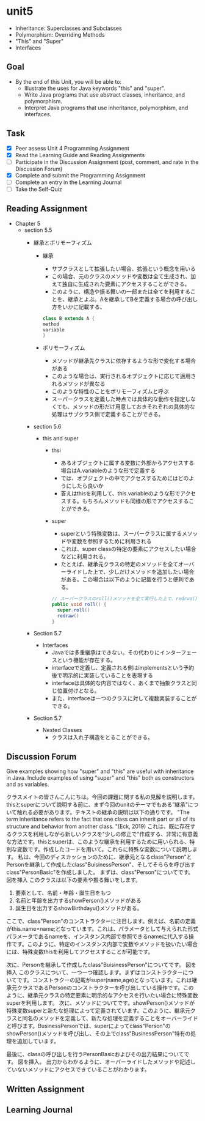 # unit5

- Inheritance: Superclasses and Subclasses
- Polymorphism: Overriding Methods
- "This" and "Super"
- Interfaces

## Goal

- By the end of this Unit, you will be able to:
  - Illustrate the uses for Java keywords "this" and "super".
  - Write Java programs that use abstract classes, inheritance, and polymorphism.
  - Interpret Java programs that use inheritance, polymorphism, and interfaces.

## Task

- [x] Peer assess Unit 4 Programming Assignment
- [x] Read the Learning Guide and Reading Assignments
- [ ] Participate in the Discussion Assignment (post, comment, and rate in the Discussion Forum)
- [x] Complete and submit the Programming Assignment
- [ ] Complete an entry in the Learning Journal
- [ ] Take the Self-Quiz

## Reading Assignment

- Chapter 5
  - section 5.5
    - 継承とポリモーフィズム
      - 継承
        - サブクラスとして拡張したい場合、拡張という概念を用いる
        - この場合、元のクラスのメソッドや変数は全て生成され、加えて独自に生成された要素にアクセスすることができる。
        - このように、構造や振る舞いの一部または全てを利用することを、継承とよぶ。Aを継承してBを定義する場合の呼び出し方をいかに記載する、

        ```java
        class B extends A {
        method
        variable
        }

        ```

      - ポリモーフィズム
        - メソッドが継承先クラスに依存するような形で変化する場合がある
        - このような場合は、実行されるオブジェクトに応じて適用されるメソッドが異なる
        - このような特性のことをポリモーフィズムと呼ぶ
        - スーパークラスを定義した時点では具体的な動作を指定しなくても、メソッドの形だけ用意しておきそれぞれの具体的な処理はサブクラス側で定義することができる。
    - section 5.6
      - this and super
        - thsi
          - あるオブジェクトに属する変数に外部からアクセスする場合はA.variableのような形で定義する
          - では、オブジェクトの中でアクセスするためにはどのようにしたら良いか
          - 答えはthisを利用して、this.variableのような形でアクセスする。もちろんメソッドも同様の形でアクセスすることができる。
        - super
          - superという特殊変数は、スーパークラスに属するメソッドや変数を参照するために利用される
          - これは、super classの特定の要素にアクセスしたい場合などに利用される。
          - たとえば、継承元クラスの特定のメソッドを全てオーバーライドした上で、少しだけメソッドを追加したい場合がある。この場合は以下のように記載を行うと便利である。

          ```java
          // スーパークラスのroll()メソッドを全て実行した上で、redrwo()というメソッドを実行する形を定義することができる。
          public void roll() {
            super.roll()
            redraw()
          }
          ```

    - Section 5.7
      - Interfaces
        - Javaでは多重継承はできない。その代わりにインターフェースという機能が存在する。
        - interfaceで定義し、定義される側はimplementsという予約後で明示的に実装していることを表現する
        - interfaceは具体的な内容ではなく、あくまで抽象クラスと同じ位置付けとなる。
        - また、interfaceは一つのクラスに対して複数実装することができる。
    - Section 5.7
      - Nested Classes
        - クラスは入れ子構造をとることができる。

## Discussion Forum

Give examples showing how "super" and "this" are useful with inheritance in Java. Include examples of using "super" and "this" both as constructors and as variables.

クラスメイトの皆さんこんにちは。今回の課題に関する私の見解を説明します。
thisとsuperについて説明する前に、まず今回のunitのテーマでもある”継承"について触れる必要があります。テキストの継承の説明は以下の通りです。
"The term inheritance refers to the fact that one class can inherit part or all of its structure and behavior from another class. "(Eck, 2019)
これは、既に存在するクラスを利用しながら新しいクラスを"少しの修正で"作成する、非常に有意義な方法です。thisとsuperは、このような継承を利用するために用いられる、特別な変数です。作成したコードを用いて。これらに特殊な変数について説明します。
私は、今回のディスカッションのために、継承元となるclass"Person"とPersonを継承して作成したclass"BuisinessPerson"、そしてそららを呼び出すclass"PersonBasic"を作成しました。
まずは、class"Person"についてです。
図を挿入
このクラスは以下の要素や振る舞いをします。

1. 要素として、名前・年齢・誕生日をもつ
2. 名前と年齢を出力するshowPerson()メソッドがある
3. 誕生日を出力するshowBirthdayu()メソッドがある。

ここで、class"Person"のコンストラクターに注目します。例えば、名前の定義がthis.name=name;となっています。これは、パラメータとして与えられた形式パラメータであるnameを、インスタンス内部で参照できるnameに代入する操作です。このように、特定のインスタンス内部で変数やメソッドを扱いたい場合には、特殊変数thisを利用してアクセスすることが可能です。

次に、Personを継承して作成したclass"BuisinessPerson"についてです。
図を挿入
このクラスについて、一つ一つ確認します。まずはコンストラクターについてです。コンストラクーの記載がsuper(name,age)となっています。これは継承元クラスであるPersonのコンストラクターを呼び出している操作です。このように、継承元クラスの特定要素に明示的なアクセスを行いたい場合に特殊変数superを利用します。
次に、メソッドについてです。showPerson()メソッドが特殊変数superと新たな処理によって定義されています。このように、継承元クラスと同名のメソッドを定義して、新たな処理を定義することをオーバーライドと呼びます。BusinessPersonでは、superによってclass"Person"のshowPerson()メソッドを呼び出し、その上でclass"BusinessPerson"特有の処理を追加しています。

最後に、classの呼び出しを行うPersonBasicおよびその出力結果についてです。
図を挿入。
出力からわかるように、オーバーライドしたメソッドや記述していないメソッドにアクセスできていることがわかります。

## Written Assignment

## Learning Journal
